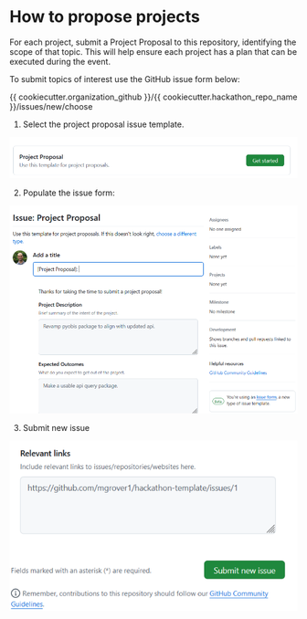 # How to propose projects

For each project, submit a Project Proposal to this repository, identifying the scope of that topic. This will help ensure each project has a plan that can be executed during the event.

To submit topics of interest use the GitHub issue form below:

{{ cookiecutter.organization_github }}/{{ cookiecutter.hackathon_repo_name }}/issues/new/choose

1. Select the project proposal issue template.

![](images/select_project_proposal.png)

2. Populate the issue form:

![](images/project_proposal_form.png)

3. Submit new issue

![](images/submit_issue.png)
